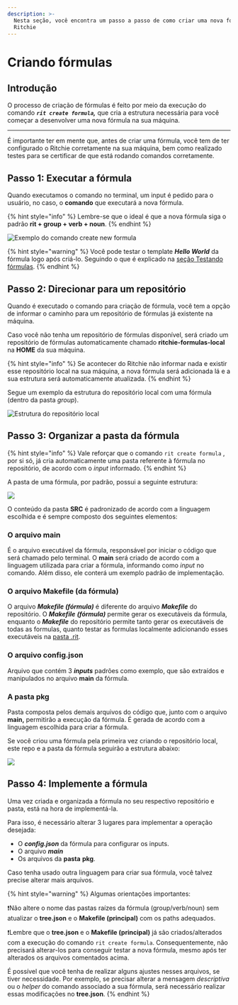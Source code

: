 ```yaml
---
description: >-
  Nesta seção, você encontra um passo a passo de como criar uma nova fórmula no
  Ritchie
---
```


# Criando fórmulas

## Introdução 

O processo de criação de fórmulas é feito por meio da execução do comando _**`rit create formula`,**_ que cria a estrutura necessária para você começar a desenvolver uma nova fórmula na sua máquina.  
****  
É importante ter em mente que, antes de criar uma fórmula, você tem de ter configurado o Ritchie corretamente na sua máquina, bem como realizado testes para se certificar de que está rodando comandos corretamente. 

## Passo 1: Executar a fórmula 

Quando executamos o comando no terminal, um input é pedido para o usuário, no caso, o **comando** que executará a nova fórmula. 

{% hint style="info" %}
Lembre-se que o ideal é que a nova fórmula siga o padrão **rit + group + verb + noun**.
{% endhint %}

![Exemplo do comando create new formula](https://lh5.googleusercontent.com/O9s2UpIovVyG4h2p1kuX8kLvASX_YS0mAKRSQWXxwoe2Tmr-R1r8xWSKH-nq2uCAfQSG4EcZC1tYPnICeh34coLM5ZsfIU38zTHDRwf6q3cqY_e1KWABAjX-hA_zfqOntFuA-WWX)

{% hint style="warning" %}
Você pode testar o template _**Hello World**_ da fórmula logo após criá-lo. Seguindo o que é explicado na [seção Testando fórmulas](testando-formulas.md).
{% endhint %}

## Passo 2: Direcionar para um repositório

Quando é executado o comando para criação de fórmula, você tem a opção de informar o caminho para um repositório de fórmulas já existente na máquina.

Caso você não tenha um repositório de fórmulas disponível, será criado um repositório de fórmulas automaticamente chamado **ritchie-formulas-local** na **HOME** da sua máquina.

{% hint style="info" %}
Se acontecer do Ritchie não informar nada e existir esse repositório local na sua máquina, a nova fórmula será adicionada lá e a sua estrutura será automaticamente atualizada. 
{% endhint %}

Segue um exemplo da estrutura do repositório local com uma fórmula \(dentro da pasta _group_\).

![Estrutura do reposit&#xF3;rio local](https://lh3.googleusercontent.com/Tz7C28jLzbXdqABAVo1BUWXr_uMkBcIxwsEXvze8OYVOU3Gs6mLoMhIF5EFYp6bq7bQjE8wvyuFxLWR5Qx2xBLSCnLorRc9kc6DWZVHQu09P_WV4BL4TkQ4SsWrCez0nEmqCSiD4)

## Passo 3: Organizar a pasta da fórmula 

{% hint style="info" %}
Vale reforçar que o comando `rit create formula` , por si só, já cria automaticamente uma pasta referente à fórmula no repositório, de acordo com o _input_ informado. 
{% endhint %}

A pasta de uma fórmula, por padrão, possui a seguinte estrutura:

![](https://lh4.googleusercontent.com/lu-BipM4Ym4qc3EeGXLNoEyvDknCZ1ZUtAvUxWra0v4uyyKi71gZiUAJzwi2n4UlwqPwdhKROps945TJ6g6i_kfi_TmlqC-nC-JOVl7T3Oy6Ks5Fnoy8Ok1lwVViRn36JAV-JAg0)



O conteúdo da pasta **SRC** é padronizado de acordo com a linguagem escolhida e é sempre composto dos seguintes elementos:

### O arquivo main

É o arquivo executável da fórmula, responsável por iniciar o código que será chamado pelo terminal. O **main** será criado de acordo com a linguagem utilizada para criar a fórmula, informando como _input_ no comando. Além disso, ele conterá um exemplo padrão de implementação.

### O arquivo Makefile \(da fórmula\)

O arquivo _**Makefile \(fórmula\)**_ é diferente do arquivo _**Makefile**_ do repositório. O _**Makefile**_ _**\(fórmula\)**_ permite gerar os executáveis da fórmula, enquanto o _**Makefile**_ do repositório permite tanto gerar os executáveis de todas as formulas, quanto testar as formulas localmente adicionando esses executáveis na [pasta .rit]().

### O arquivo config.json

Arquivo que contém 3 _**inputs**_ padrões como exemplo, que são extraídos e manipulados no arquivo **main** da fórmula.

### A pasta pkg

Pasta composta pelos demais arquivos do código que, junto com o arquivo **main,** permitirão a execução da fórmula. É gerada de acordo com a linguagem escolhida para criar a fórmula.

Se você criou uma fórmula pela primeira vez criando o repositório local, este repo e a pasta da fórmula seguirão a estrutura abaixo:

![](https://lh5.googleusercontent.com/6oPMzmvLxb9PGmC9a6U7KfLt4oCpEnFhOHXXOoGkgMgmaQi4kKHDo5epvU27HbWbBvM1mC1K2aruXfGPQrtWJMibeXmXmN19NbI7S81Djz11Axc0fCG2GtTNCAYivuI2iMMxMLZK)

## Passo 4: Implemente a fórmula 

Uma vez criada e organizada a fórmula no seu respectivo repositório e pasta, está na hora de implementá-la. 

Para isso, é necessário alterar 3 lugares para implementar a operação desejada:

* O _**config.json**_ da fórmula para configurar os inputs.
* O arquivo _**main**_
* Os arquivos da **pasta** **pkg**.

Caso tenha usado outra linguagem para criar sua fórmula, você talvez precise alterar mais arquivos.

{% hint style="warning" %}
Algumas orientações importantes: 

❗Não altere o nome das pastas raízes da fórmula \(group/verb/noun\) sem atualizar o **tree.json** e o **Makefile \(principal\)** com os paths adequados.

❗Lembre que o **tree.json** e o **Makefile \(principal\)** já são criados/alterados com a execução do comando `rit create formula`. Consequentemente, não precisará alterar-los para conseguir testar a nova fórmula, mesmo após ter alterados os arquivos comentados acima.

É possível que você tenha de realizar alguns ajustes nesses arquivos, se tiver necessidade. Por exemplo, se precisar alterar a mensagem _descriptíva_ ou o _helper_ do comando associado a sua fórmula, será necessário realizar essas modificações no **tree.json**.
{% endhint %}

